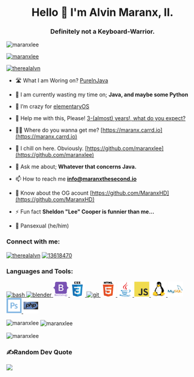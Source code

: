 <h1 align="center">Hello 👋 I'm Alvin Maranx, II.</h1>
<h3 align="center">Definitely not a Keyboard-Warrior.</h3>

<p align="left"> <img src="https://komarev.com/ghpvc/?username=maranxlee&label=Profile%20views&color=0e75b6&style=flat" alt="maranxlee" /> </p>

<p align="left"> <a href="https://github.com/ryo-ma/github-profile-trophy"><img src="https://github-profile-trophy.vercel.app/?username=maranxlee" alt="maranxlee" /></a> </p>

<p align="left"> <a href="https://twitter.com/therealalvn" target="blank"><img src="https://img.shields.io/twitter/follow/therealalvn?logo=twitter&style=for-the-badge" alt="therealalvn" /></a> </p>

- 🛣 What I am Woring on? [PureInJava](https://github.com/maranxlee/PureInJava)

- 🌱 I am currently wasting my time on; **Java, and maybe some Python**

- 👯 I’m crazy for [elementaryOS](https://elementary.io)

- 🤝 Help me with this, Please! [3-(almost) years!, what do you expect?](https://github.com/maranxlee/twbf)

- 👨‍💻 Where do you wanna get me? [https://maranx.carrd.io](https://maranx.carrd.io)

- 📝 I chill on here. Obviously. [https://github.com/maranxlee](https://github.com/maranxlee)

- 💬 Ask me about; **Whatever that concerns Java.**

- 📫 How to reach me **info@maranxthesecond.io**

- 📄 Know about the OG acount [https://github.com/MaranxHD](https://github.com/MaranxHD)

- ⚡ Fun fact **Sheldon "Lee" Cooper is funnier than me...**

- 🌈 Pansexual (he/him)

<h3 align="left">Connect with me:</h3>
<p align="left">
<a href="https://twitter.com/therealalvn" target="blank"><img align="center" src="https://raw.githubusercontent.com/rahuldkjain/github-profile-readme-generator/master/src/images/icons/Social/twitter.svg" alt="therealalvn" height="30" width="40" /></a>
<a href="https://stackoverflow.com/users/13618470" target="blank"><img align="center" src="https://raw.githubusercontent.com/rahuldkjain/github-profile-readme-generator/master/src/images/icons/Social/stack-overflow.svg" alt="13618470" height="30" width="40" /></a>
</p>

<h3 align="left">Languages and Tools:</h3>
<p align="left"> <a href="https://www.gnu.org/software/bash/" target="_blank" rel="noreferrer"> <img src="https://www.vectorlogo.zone/logos/gnu_bash/gnu_bash-icon.svg" alt="bash" width="40" height="40"/> </a> <a href="https://www.blender.org/" target="_blank" rel="noreferrer"> <img src="https://download.blender.org/branding/community/blender_community_badge_white.svg" alt="blender" width="40" height="40"/> </a> <a href="https://getbootstrap.com" target="_blank" rel="noreferrer"> <img src="https://raw.githubusercontent.com/devicons/devicon/master/icons/bootstrap/bootstrap-plain-wordmark.svg" alt="bootstrap" width="40" height="40"/> </a> <a href="https://www.w3schools.com/css/" target="_blank" rel="noreferrer"> <img src="https://raw.githubusercontent.com/devicons/devicon/master/icons/css3/css3-original-wordmark.svg" alt="css3" width="40" height="40"/> </a> <a href="https://git-scm.com/" target="_blank" rel="noreferrer"> <img src="https://www.vectorlogo.zone/logos/git-scm/git-scm-icon.svg" alt="git" width="40" height="40"/> </a> <a href="https://www.w3.org/html/" target="_blank" rel="noreferrer"> <img src="https://raw.githubusercontent.com/devicons/devicon/master/icons/html5/html5-original-wordmark.svg" alt="html5" width="40" height="40"/> </a> <a href="https://www.java.com" target="_blank" rel="noreferrer"> <img src="https://raw.githubusercontent.com/devicons/devicon/master/icons/java/java-original.svg" alt="java" width="40" height="40"/> </a> <a href="https://developer.mozilla.org/en-US/docs/Web/JavaScript" target="_blank" rel="noreferrer"> <img src="https://raw.githubusercontent.com/devicons/devicon/master/icons/javascript/javascript-original.svg" alt="javascript" width="40" height="40"/> </a> <a href="https://www.linux.org/" target="_blank" rel="noreferrer"> <img src="https://raw.githubusercontent.com/devicons/devicon/master/icons/linux/linux-original.svg" alt="linux" width="40" height="40"/> </a> <a href="https://www.mysql.com/" target="_blank" rel="noreferrer"> <img src="https://raw.githubusercontent.com/devicons/devicon/master/icons/mysql/mysql-original-wordmark.svg" alt="mysql" width="40" height="40"/> </a> <a href="https://www.photoshop.com/en" target="_blank" rel="noreferrer"> <img src="https://raw.githubusercontent.com/devicons/devicon/master/icons/photoshop/photoshop-line.svg" alt="photoshop" width="40" height="40"/> </a> <a href="https://www.php.net" target="_blank" rel="noreferrer"> <img src="https://raw.githubusercontent.com/devicons/devicon/master/icons/php/php-original.svg" alt="php" width="40" height="40"/> </a> </p>


<p><img align="left" src="https://github-readme-stats.vercel.app/api/top-langs?username=maranxlee&show_icons=true&locale=en&layout=compact" alt="maranxlee" /></p>

<p>&nbsp;<img align="center" src="https://github-readme-stats.vercel.app/api?username=maranxlee&show_icons=true&locale=en" alt="maranxlee" /></p>

<p><img align="center" src="https://github-readme-streak-stats.herokuapp.com/?user=maranxlee&" alt="maranxlee" /></p>

### ✍️Random Dev Quote
![](https://quotes-github-readme.vercel.app/api?type=horizontal&theme=dark)
